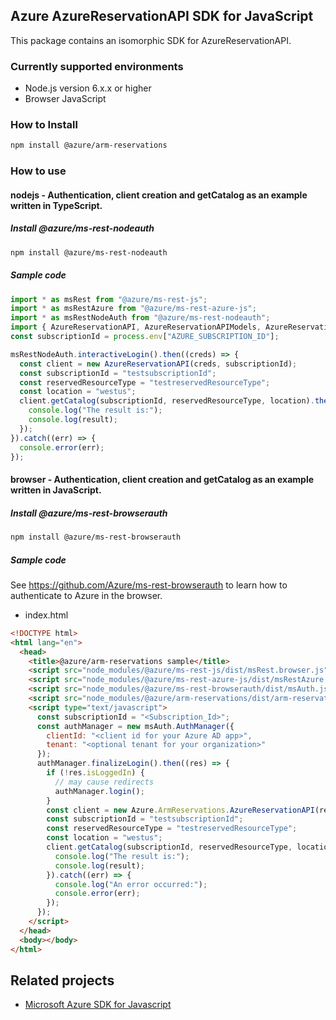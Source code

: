 ## Azure AzureReservationAPI SDK for JavaScript

This package contains an isomorphic SDK for AzureReservationAPI.

### Currently supported environments

- Node.js version 6.x.x or higher
- Browser JavaScript

### How to Install

```bash
npm install @azure/arm-reservations
```

### How to use

#### nodejs - Authentication, client creation and getCatalog  as an example written in TypeScript.

##### Install @azure/ms-rest-nodeauth

```bash
npm install @azure/ms-rest-nodeauth
```

##### Sample code

```typescript
import * as msRest from "@azure/ms-rest-js";
import * as msRestAzure from "@azure/ms-rest-azure-js";
import * as msRestNodeAuth from "@azure/ms-rest-nodeauth";
import { AzureReservationAPI, AzureReservationAPIModels, AzureReservationAPIMappers } from "@azure/arm-reservations";
const subscriptionId = process.env["AZURE_SUBSCRIPTION_ID"];

msRestNodeAuth.interactiveLogin().then((creds) => {
  const client = new AzureReservationAPI(creds, subscriptionId);
  const subscriptionId = "testsubscriptionId";
  const reservedResourceType = "testreservedResourceType";
  const location = "westus";
  client.getCatalog(subscriptionId, reservedResourceType, location).then((result) => {
    console.log("The result is:");
    console.log(result);
  });
}).catch((err) => {
  console.error(err);
});
```

#### browser - Authentication, client creation and getCatalog  as an example written in JavaScript.

##### Install @azure/ms-rest-browserauth

```bash
npm install @azure/ms-rest-browserauth
```

##### Sample code

See https://github.com/Azure/ms-rest-browserauth to learn how to authenticate to Azure in the browser.

- index.html
```html
<!DOCTYPE html>
<html lang="en">
  <head>
    <title>@azure/arm-reservations sample</title>
    <script src="node_modules/@azure/ms-rest-js/dist/msRest.browser.js"></script>
    <script src="node_modules/@azure/ms-rest-azure-js/dist/msRestAzure.js"></script>
    <script src="node_modules/@azure/ms-rest-browserauth/dist/msAuth.js"></script>
    <script src="node_modules/@azure/arm-reservations/dist/arm-reservations.js"></script>
    <script type="text/javascript">
      const subscriptionId = "<Subscription_Id>";
      const authManager = new msAuth.AuthManager({
        clientId: "<client id for your Azure AD app>",
        tenant: "<optional tenant for your organization>"
      });
      authManager.finalizeLogin().then((res) => {
        if (!res.isLoggedIn) {
          // may cause redirects
          authManager.login();
        }
        const client = new Azure.ArmReservations.AzureReservationAPI(res.creds, subscriptionId);
        const subscriptionId = "testsubscriptionId";
        const reservedResourceType = "testreservedResourceType";
        const location = "westus";
        client.getCatalog(subscriptionId, reservedResourceType, location).then((result) => {
          console.log("The result is:");
          console.log(result);
        }).catch((err) => {
          console.log("An error occurred:");
          console.error(err);
        });
      });
    </script>
  </head>
  <body></body>
</html>
```

## Related projects

- [Microsoft Azure SDK for Javascript](https://github.com/Azure/azure-sdk-for-js)
